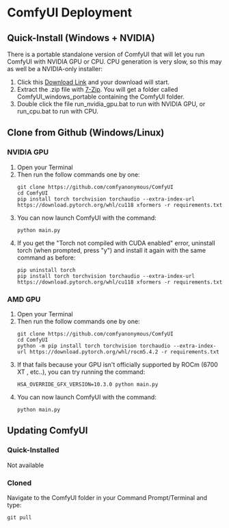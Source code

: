 # ComfyUI Deployment


## Quick-Install (Windows + NVIDIA)
There is a portable standalone version of ComfyUI that will let you run ComfyUI with NVIDIA GPU or CPU. CPU generation is very slow, so this may as well be a NVIDIA-only installer:
1. Click this [Download Link](https://github.com/comfyanonymous/ComfyUI/releases/download/latest/ComfyUI_windows_portable_nvidia_cu118_or_cpu.7z) and your download will start.
2. Extract the .zip file with [7-Zip](https://7-zip.org/). You will get a folder called ComfyUI_windows_portable containing the ComfyUI folder.
3. Double click the file run_nvidia_gpu.bat to run with NVIDIA GPU, or run_cpu.bat to run with CPU.


## Clone from Github (Windows/Linux)

### NVIDIA GPU
1. Open your Terminal
2. Then run the follow commands one by one:
    ```
    git clone https://github.com/comfyanonymous/ComfyUI
    cd ComfyUI
    pip install torch torchvision torchaudio --extra-index-url https://download.pytorch.org/whl/cu118 xformers -r requirements.txt
    ```
3. You can now launch ComfyUI with the command:
    ```
    python main.py
    ```
4. If you get the "Torch not compiled with CUDA enabled" error, uninstall torch (when prompted, press "y") and install it again with the same command as before:
    ```
    pip uninstall torch
    pip install torch torchvision torchaudio --extra-index-url https://download.pytorch.org/whl/cu118 xformers -r requirements.txt
    ```

### AMD GPU
1. Open your Terminal
2. Then run the follow commands one by one:
    ```
    git clone https://github.com/comfyanonymous/ComfyUI
    cd ComfyUI
    python -m pip install torch torchvision torchaudio --extra-index-url https://download.pytorch.org/whl/rocm5.4.2 -r requirements.txt
    ```
3. If that fails because your GPU isn't officially supported by ROCm (6700 XT , etc..), you can try running the command:
    ```
    HSA_OVERRIDE_GFX_VERSION=10.3.0 python main.py
    ```
4. You can now launch ComfyUI with the command:
    ```
    python main.py
    ```


## Updating ComfyUI

### Quick-Installed
Not available

### Cloned
Navigate to the ComfyUI folder in your Command Prompt/Terminal and type:
```
git pull
```